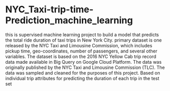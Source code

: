 # NYC_Taxi-trip-time-Prediction_machine_learning
this is supervised machine learning project   to build a model that predicts the total ride duration of taxi trips in New York City.  primary dataset is one released by the NYC Taxi and Limousine Commission, which includes pickup time, geo-coordinates, number of passengers, and several other variables.
The dataset is based on the 2016 NYC Yellow Cab trip record data made available in Big Query on Google Cloud Platform. The data was originally published by the NYC Taxi and Limousine Commission (TLC). The data was sampled and cleaned for the purposes of this project. Based on individual trip attributes for predicting the duration of each trip in the test set
